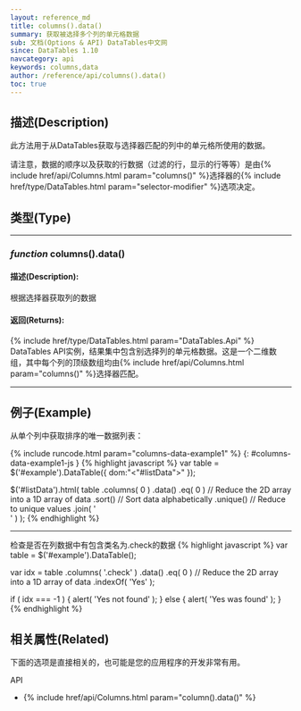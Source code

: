 ```yaml
---
layout: reference_md
title: columns().data()
summary: 获取被选择多个列的单元格数据
sub: 文档(Options & API) DataTables中文网
since: DataTables 1.10
navcategory: api
keywords: columns,data
author: /reference/api/columns().data()
toc: true
---
```


## 描述(Description)
此方法用于从DataTables获取与选择器匹配的列中的单元格所使用的数据。

请注意，数据的顺序以及获取的行数据（过滤的行，显示的行等等）是由{% include href/api/Columns.html param="columns()" %}选择器的{% include href/type/DataTables.html param="selector-modifier" %}选项决定。


## 类型(Type)

---
    
### _function_ **columns().data()**   

#### 描述(Description):
根据选择器获取列的数据

#### 返回(Returns):
{% include href/type/DataTables.html param="DataTables.Api" %}
DataTables API实例，结果集中包含别选择列的单元格数据。这是一个二维数组，其中每个列的顶级数组均由{% include href/api/Columns.html param="columns()" %}选择器匹配。


--- 
    
## 例子(Example)

从单个列中获取排序的唯一数据列表：

{% include runcode.html param="columns-data-example1" %}
{: #columns-data-example1-js }
{% highlight javascript %}
var table = $('#example').DataTable({
    dom:"<"#listData"><lftip>"
});
 
$('#listData').html(
    table
        .columns( 0 )
        .data()
        .eq( 0 )      // Reduce the 2D array into a 1D array of data
        .sort()       // Sort data alphabetically
        .unique()     // Reduce to unique values
        .join( '<br>' )
);
{% endhighlight %}

---

检查是否在列数据中有包含类名为.check的数据
{% highlight javascript %}
var table = $('#example').DataTable();
 
var idx = table
    .columns( '.check' )
    .data()
    .eq( 0 ) // Reduce the 2D array into a 1D array of data
    .indexOf( 'Yes' );
 
if ( idx === -1 ) {
    alert( 'Yes not found' );
}
else {
    alert( 'Yes was found' );
}
{% endhighlight %}




## 相关属性(Related)
下面的选项是直接相关的，也可能是您的应用程序的开发非常有用。

API

- {% include href/api/Columns.html param="column().data()" %}


